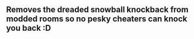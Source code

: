 ## Removes the dreaded snowball knockback from modded rooms so no pesky cheaters can knock you back :D
